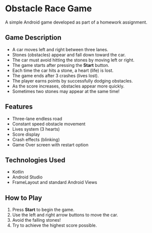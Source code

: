 # Obstacle Race Game 

A simple Android game developed as part of a homework assignment.

## Game Description
- A car moves left and right between three lanes.
- Stones (obstacles) appear and fall down toward the car.
- The car must avoid hitting the stones by moving left or right.
- The game starts after pressing the **Start** button.
- Each time the car hits a stone, a heart (life) is lost.
- The game ends after 3 crashes (lives lost).
- The player earns points by successfully dodging obstacles.
- As the score increases, obstacles appear more quickly.
- Sometimes two stones may appear at the same time!

## Features
- Three-lane endless road
- Constant speed obstacle movement
- Lives system (3 hearts)
- Score display
- Crash effects (blinking)
- Game Over screen with restart option

## Technologies Used
- Kotlin
- Android Studio
- FrameLayout and standard Android Views

## How to Play
1. Press **Start** to begin the game.
2. Use the left and right arrow buttons to move the car.
3. Avoid the falling stones!
4. Try to achieve the highest score possible.
